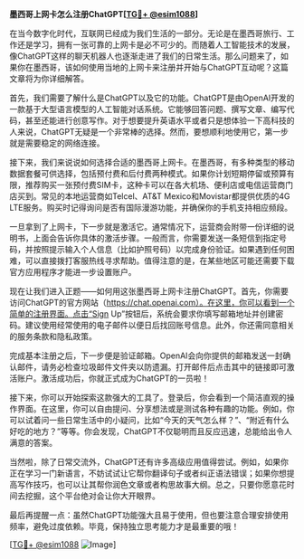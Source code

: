 **墨西哥上网卡怎么注册ChatGPT[[TG💪+ @esim1088](https://t.me/s/esim1088)]**

在当今数字化时代，互联网已经成为我们生活的一部分。无论是在墨西哥旅行、工作还是学习，拥有一张可靠的上网卡是必不可少的。而随着人工智能技术的发展，像ChatGPT这样的聊天机器人也逐渐走进了我们的日常生活。那么问题来了，如果你在墨西哥，该如何使用当地的上网卡来注册并开始与ChatGPT互动呢？这篇文章将为你详细解答。

首先，我们需要了解什么是ChatGPT以及它的功能。ChatGPT是由OpenAI开发的一款基于大型语言模型的人工智能对话系统。它能够回答问题、撰写文章、编写代码，甚至还能进行创意写作。对于想要提升英语水平或者只是想体验一下高科技的人来说，ChatGPT无疑是一个非常棒的选择。然而，要想顺利地使用它，第一步就是需要稳定的网络连接。

接下来，我们来说说如何选择合适的墨西哥上网卡。在墨西哥，有多种类型的移动数据套餐可供选择，包括预付费和后付费两种模式。如果你计划短期停留或预算有限，推荐购买一张预付费SIM卡，这种卡可以在各大机场、便利店或电信运营商门店买到。常见的本地运营商如Telcel、AT&T Mexico和Movistar都提供优质的4G LTE服务。购买时记得询问是否有国际漫游功能，并确保你的手机支持相应频段。

一旦拿到了上网卡，下一步就是激活它。通常情况下，运营商会附带一份详细的说明书，上面会告诉你具体的激活步骤。一般而言，你需要发送一条短信到指定号码，并按照提示输入个人信息（比如护照号码）以完成身份验证。如果遇到任何困难，可以直接拨打客服热线寻求帮助。值得注意的是，在某些地区可能还需要下载官方应用程序才能进一步设置账户。

现在让我们进入正题——如何用这张墨西哥上网卡注册ChatGPT。首先，你需要访问ChatGPT的官方网站（https://chat.openai.com）。在这里，你可以看到一个简单的注册界面。点击“Sign Up”按钮后，系统会要求你填写邮箱地址并创建密码。建议使用经常使用的电子邮件以便日后找回账号信息。此外，你还需同意相关的服务条款和隐私政策。

完成基本注册之后，下一步便是验证邮箱。OpenAI会向你提供的邮箱发送一封确认邮件，请务必检查垃圾邮件文件夹以防遗漏。打开邮件后点击其中的链接即可激活账户。激活成功后，你就正式成为ChatGPT的一员啦！

接下来，你可以开始探索这款强大的工具了。登录后，你会看到一个简洁直观的操作界面。在这里，你可以自由提问、分享想法或是测试各种有趣的功能。例如，你可以试着问一些日常生活中的小疑问，比如“今天的天气怎么样？”、“附近有什么好吃的地方？”等等。你会发现，ChatGPT不仅聪明而且反应迅速，总能给出令人满意的答案。

当然啦，除了日常交流外，ChatGPT还有许多高级应用值得尝试。例如，如果你正在学习一门新语言，不妨试试让它帮你翻译句子或者纠正语法错误；如果你想提高写作技巧，也可以让其帮你润色文章或者构思故事大纲。总之，只要你愿意花时间去挖掘，这个平台绝对会让你大开眼界。

最后再提醒一点：虽然ChatGPT功能强大且易于使用，但也要注意合理安排使用频率，避免过度依赖。毕竟，保持独立思考能力才是最重要的哦！

[[TG💪+ @esim1088](https://t.me/s/esim1088) ![Image](https://i.postimg.cc/4NQfJmqS/Snipaste-2025-05-13-00-14-12.png)]